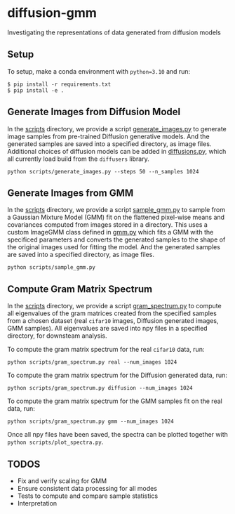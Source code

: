 # diffusion-gmm
Investigating the representations of data generated from diffusion models

## Setup
To setup, make a conda environment with `python=3.10` and run:
```
$ pip install -r requirements.txt
$ pip install -e .
```

## Generate Images from Diffusion Model
In the [scripts](scripts/) directory, we provide a script [generate_images.py](scripts/generate_images.py) to generate image samples from pre-trained Diffusion generative models. And the generated samples are saved into a specified directory, as image files. Additional choices of diffusion models can be added in [diffusions.py](diffusion_gmm/diffusions.py), which all currently load build from the `diffusers` library.

`python scripts/generate_images.py --steps 50 --n_samples 1024`

## Generate Images from GMM
In the [scripts](scripts/) directory, we provide a script [sample_gmm.py](scripts/sample_gmm.py) to sample from a Gaussian Mixture Model (GMM) fit on the flattened pixel-wise means and covariances computed from images stored in a directory. This uses a custom ImageGMM class defined in [gmm.py](diffusion_gmm/gmm.py) which fits a GMM with the specificed parameters and converts the generated samples to the shape of the original images used for fitting the model. And the generated samples are saved into a specified directory, as image files.

`python scripts/sample_gmm.py`

## Compute Gram Matrix Spectrum
In the [scripts](scripts/) directory, we provide a script [gram_spectrum.py](scripts/gram_spectrum.py) to compute all eigenvalues of the gram matrices created from the specified samples from a chosen dataset (real `cifar10` images, Diffusion generated images, GMM samples). All eigenvalues are saved into npy files in a specified directory, for downsteam analysis.

To compute the gram matrix spectrum for the real `cifar10` data, run:

`python scripts/gram_spectrum.py real --num_images 1024`

To compute the gram matrix spectrum for the Diffusion generated data, run:

`python scripts/gram_spectrum.py diffusion --num_images 1024`

To compute the gram matrix spectrum for the GMM samples fit on the real data, run:

`python scripts/gram_spectrum.py gmm --num_images 1024`

Once all npy files have been saved, the spectra can be plotted together with `python scripts/plot_spectra.py`.

## TODOS
- Fix and verify scaling for GMM
- Ensure consistent data processing for all modes
- Tests to compute and compare sample statistics
- Interpretation